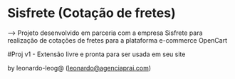 # Sisfrete (Cotação de fretes)

  -->  Projeto desenvolvido em parceria com a empresa Sisfrete para realização de cotações de fretes para a plataforma e-commerce OpenCart
 
 #Proj v1 - Extensão livre e pronta para ser usada em seu site


 by leonardo-leog@ (leonardo@agenciaprai.com)
